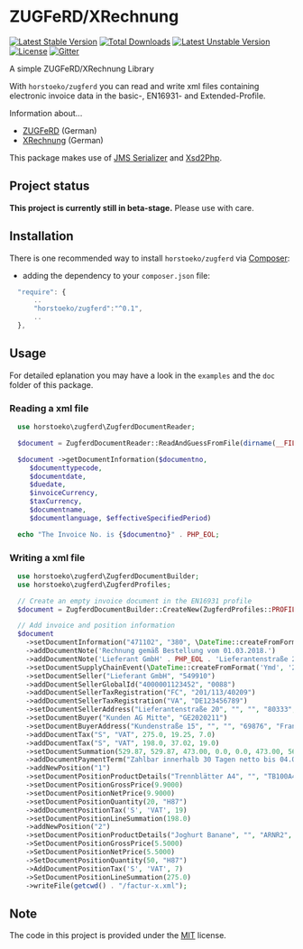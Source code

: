 # ZUGFeRD/XRechnung

[![Latest Stable Version](https://poser.pugx.org/horstoeko/zugferd/v/stable.png)](https://packagist.org/packages/horstoeko/zugferd) [![Total Downloads](https://poser.pugx.org/horstoeko/zugferd/downloads.png)](https://packagist.org/packages/horstoeko/zugferd) [![Latest Unstable Version](https://poser.pugx.org/horstoeko/zugferd/v/unstable.png)](https://packagist.org/packages/horstoeko/zugferd) [![License](https://poser.pugx.org/horstoeko/zugferd/license.png)](https://packagist.org/packages/horstoeko/zugferd) [![Gitter](https://badges.gitter.im/Join%20Chat.svg)](https://gitter.im/horstoeko/zugferd)

A simple ZUGFeRD/XRechnung Library

With `horstoeko/zugferd` you can read and write xml files containing electronic invoice data in the basic-, EN16931- and Extended-Profile.

Information about...
* [ZUGFeRD](https://de.wikipedia.org/wiki/ZUGFeRD) (German)
* [XRechnung](https://de.wikipedia.org/wiki/XRechnung) (German)

This package makes use of [JMS Serializer](http://jmsyst.com/libs/serializer) and [Xsd2Php](https://github.com/goetas-webservices/xsd2php).

## Project status

**This project is currently still in beta-stage.** Please use with care.

## Installation

There is one recommended way to install `horstoeko/zugferd` via [Composer](https://getcomposer.org/):

* adding the dependency to your ``composer.json`` file:

```js
  "require": {
      ..
      "horstoeko/zugferd":"^0.1",
      ..
  },
```

## Usage

For detailed eplanation you may have a look in the `examples` and the `doc` folder of this package.

### Reading a xml file

```php
  use horstoeko\zugferd\ZugferdDocumentReader;

  $document = ZugferdDocumentReader::ReadAndGuessFromFile(dirname(__FILE__) . "/xml/factur-x.xml");

  $document ->getDocumentInformation($documentno,
     $documenttypecode, 
     $documentdate, 
     $duedate, 
     $invoiceCurrency, 
     $taxCurrency, 
     $documentname, 
     $documentlanguage, $effectiveSpecifiedPeriod)

  echo "The Invoice No. is {$documentno}" . PHP_EOL;
```

### Writing a xml file

```php
  use horstoeko\zugferd\ZugferdDocumentBuilder;
  use horstoeko\zugferd\ZugferdProfiles;

  // Create an empty invoice document in the EN16931 profile
  $document = ZugferdDocumentBuilder::CreateNew(ZugferdProfiles::PROFILE_EN16931);

  // Add invoice and position information
  $document
    ->setDocumentInformation("471102", "380", \DateTime::createFromFormat("Ymd", "20180305"), "EUR")
    ->addDocumentNote('Rechnung gemäß Bestellung vom 01.03.2018.')
    ->addDocumentNote('Lieferant GmbH' . PHP_EOL . 'Lieferantenstraße 20' . PHP_EOL . '80333 München' . PHP_EOL . 'Deutschland' . PHP_EOL . 'Geschäftsführer: Hans Muster' . PHP_EOL . 'Handelsregisternummer: H A 123' . PHP_EOL . PHP_EOL, null, 'REG')
    ->setDocumentSupplyChainEvent(\DateTime::createFromFormat('Ymd', '20180305'))
    ->setDocumentSeller("Lieferant GmbH", "549910")
    ->addDocumentSellerGlobalId("4000001123452", "0088")
    ->addDocumentSellerTaxRegistration("FC", "201/113/40209")
    ->addDocumentSellerTaxRegistration("VA", "DE123456789")
    ->setDocumentSellerAddress("Lieferantenstraße 20", "", "", "80333", "München", "DE")
    ->setDocumentBuyer("Kunden AG Mitte", "GE2020211")
    ->setDocumentBuyerAddress("Kundenstraße 15", "", "", "69876", "Frankfurt", "DE")
    ->addDocumentTax("S", "VAT", 275.0, 19.25, 7.0)
    ->addDocumentTax("S", "VAT", 198.0, 37.02, 19.0)
    ->setDocumentSummation(529.87, 529.87, 473.00, 0.0, 0.0, 473.00, 56.87, null, 0.0)
    ->addDocumentPaymentTerm("Zahlbar innerhalb 30 Tagen netto bis 04.04.2018, 3% Skonto innerhalb 10 Tagen bis 15.03.2018")
    ->addNewPosition("1")
    ->setDocumentPositionProductDetails("Trennblätter A4", "", "TB100A4", null, "0160", "4012345001235")
    ->setDocumentPositionGrossPrice(9.9000)
    ->setDocumentPositionNetPrice(9.9000)
    ->setDocumentPositionQuantity(20, "H87")
    ->addDocumentPositionTax('S', 'VAT', 19)
    ->setDocumentPositionLineSummation(198.0)
    ->addNewPosition("2")
    ->setDocumentPositionProductDetails("Joghurt Banane", "", "ARNR2", null, "0160", "4000050986428")
    ->SetDocumentPositionGrossPrice(5.5000)
    ->SetDocumentPositionNetPrice(5.5000)
    ->SetDocumentPositionQuantity(50, "H87")
    ->AddDocumentPositionTax('S', 'VAT', 7)
    ->SetDocumentPositionLineSummation(275.0)
    ->writeFile(getcwd() . "/factur-x.xml");

```

## Note 

The code in this project is provided under the [MIT](https://opensource.org/licenses/MIT) license. 
